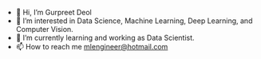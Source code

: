 - 👋 Hi, I’m Gurpreet Deol
- 👀 I’m interested in Data Science, Machine Learning, Deep Learning, and Computer Vision.
- 🌱 I’m currently learning and working as Data Scientist.
- 📫 How to reach me mlengineer@hotmail.com
